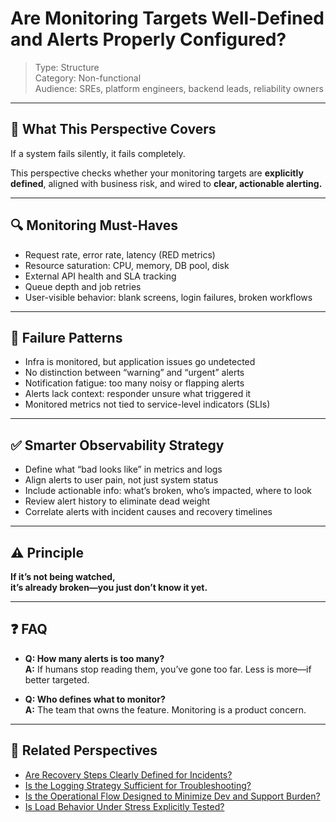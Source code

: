 # Are Monitoring Targets Well-Defined and Alerts Properly Configured?

> Type: Structure  
> Category: Non-functional  
> Audience: SREs, platform engineers, backend leads, reliability owners

---

## 🧠 What This Perspective Covers

If a system fails silently, it fails completely.

This perspective checks whether your monitoring targets are **explicitly defined**, aligned with business risk, and wired to **clear, actionable alerting.**

---

## 🔍 Monitoring Must-Haves

- Request rate, error rate, latency (RED metrics)  
- Resource saturation: CPU, memory, DB pool, disk  
- External API health and SLA tracking  
- Queue depth and job retries  
- User-visible behavior: blank screens, login failures, broken workflows

---

## 🚨 Failure Patterns

- Infra is monitored, but application issues go undetected  
- No distinction between “warning” and “urgent” alerts  
- Notification fatigue: too many noisy or flapping alerts  
- Alerts lack context: responder unsure what triggered it  
- Monitored metrics not tied to service-level indicators (SLIs)

---

## ✅ Smarter Observability Strategy

- Define what “bad looks like” in metrics and logs  
- Align alerts to user pain, not just system status  
- Include actionable info: what’s broken, who’s impacted, where to look  
- Review alert history to eliminate dead weight  
- Correlate alerts with incident causes and recovery timelines

---

## ⚠️ Principle

**If it’s not being watched,  
it’s already broken—you just don’t know it yet.**

---

## ❓ FAQ

- **Q: How many alerts is too many?**  
  **A:** If humans stop reading them, you’ve gone too far. Less is more—if better targeted.

- **Q: Who defines what to monitor?**  
  **A:** The team that owns the feature. Monitoring is a product concern.

---

## 🔗 Related Perspectives

- [Are Recovery Steps Clearly Defined for Incidents?](recovery-runbook.md)
- [Is the Logging Strategy Sufficient for Troubleshooting?](logging-for-troubleshooting.md)
- [Is the Operational Flow Designed to Minimize Dev and Support Burden?](operational-burden.md)
- [Is Load Behavior Under Stress Explicitly Tested?](../test/high-load-behavior-testing.md)
